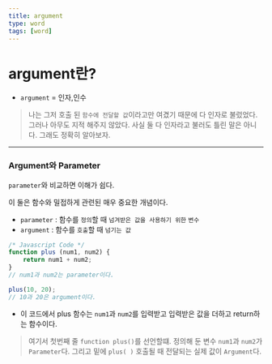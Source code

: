 ```yaml
---
title: argument
type: word
tags: [word]
---
```


# argument란?

- `argument` = 인자,인수


> 나는 그저 호출 된 `함수에 전달할 값`이라고만 여겼기 때문에 다 인자로 불렀었다. 
> 그러나 아무도 지적 해주지 않았다. 사실 둘 다 인자라고 불러도 틀린 말은 아니다.
> 그래도 정확히 알아보자.


---
### Argument와 Parameter

`parameter`와 비교하면 이해가 쉽다.

이 둘은 함수와 밀접하게 관련된 매우 중요한 개념이다.

- `parameter` : 함수를 `정의`할 때 `넘겨받은 값을 사용하기 위한`  `변수` 
- `argument` :  함수를 `호출`할 때 `넘기는 값`

```js
/* Javascript Code */
function plus (num1, num2) {
	return num1 + num2;
}
// num1과 num2는 parameter이다.

plus(10, 20);
// 10과 20은 argument이다.  

```

- 이 코드에서 plus 함수는 `num1`과 `num2`를 입력받고 입력받은 값을 더하고 return하는 함수이다.

> 여기서 첫번째 줄 `function plus()`를 선언할떄. 정의해 둔 변수 `num1`과 `num2`가 `Parameter`다.
> 그리고 밑에 `plus( )` 호출될 때 전달되는 실제 값이 `Argument`다.